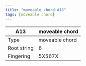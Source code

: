 ```yaml
---
title: "moveable chord:A13"
tags: [moveable chord]
---
```


|A13|moveable chord|
|---|---|
|Type|moveable chord|
|Root string|6|
|Fingering|5X567X|

